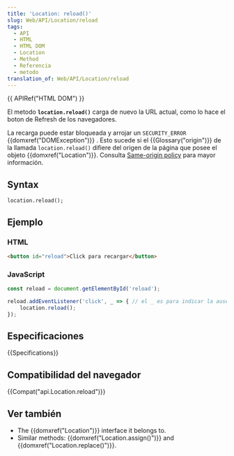```yaml
---
title: 'Location: reload()'
slug: Web/API/Location/reload
tags:
  - API
  - HTML
  - HTML DOM
  - Location
  - Method
  - Referencia
  - metodo
translation_of: Web/API/Location/reload
---
```


{{ APIRef("HTML DOM") }}

El metodo **`location.reload()`** carga de nuevo la URL actual, como lo hace el boton de Refresh de los navegadores.

La recarga puede estar bloqueada y arrojar un `SECURITY_ERROR` {{domxref("DOMException")}} . Esto sucede si el {{Glossary("origin")}} de la llamada `location.reload()` difiere del origen de la página que posee el objeto {{domxref("Location")}}. Consulta [Same-origin policy](/es/docs/Web/Security/Same-origin_policy) para mayor información.

## Syntax

```
location.reload();
```

## Ejemplo

### HTML

```html
<button id="reload">Click para recargar</button>
```

### JavaScript

```js
const reload = document.getElementById('reload');

reload.addEventListener('click', _ => { // el _ es para indicar la ausencia de parametros
    location.reload();
});
```

## Especificaciones

{{Specifications}}

## Compatibilidad del navegador

{{Compat("api.Location.reload")}}

## Ver también

- The {{domxref("Location")}} interface it belongs to.
- Similar methods: {{domxref("Location.assign()")}} and {{domxref("Location.replace()")}}.
